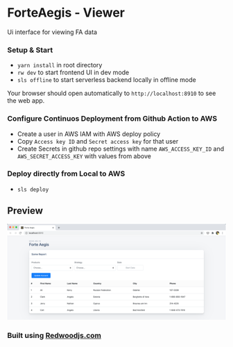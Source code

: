 # ForteAegis - Viewer

Ui interface for viewing FA data
<br />

### Setup & Start

- `yarn install` in root directory
- `rw dev` to start frontend UI in dev mode
- `sls offline` to start serverless backend locally in offline mode

Your browser should open automatically to `http://localhost:8910` to see the web app.

### Configure Continuos Deployment from Github Action to AWS

- Create a user in AWS IAM with AWS deploy policy
- Copy `Access key ID` and `Secret access key` for that user
- Create Secrets in github repo settings with name `AWS_ACCESS_KEY_ID` and `AWS_SECRET_ACCESS_KEY` with values from above

### Deploy directly from Local to AWS

- `sls deploy`

## Preview

<img src='./web/public/demo-screen.png'>

### Built using [Redwoodjs.com](https://redwoodjs.com)
